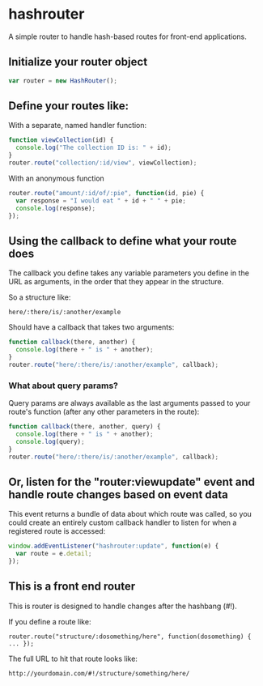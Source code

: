 # hashrouter

A simple router to handle hash-based routes for front-end applications.

## Initialize your router object

```javascript
var router = new HashRouter();
```

## Define your routes like:

With a separate, named handler function:

```javascript
function viewCollection(id) {
  console.log("The collection ID is: " + id);
}
router.route("collection/:id/view", viewCollection);
```

With an anonymous function 

```javascript
router.route("amount/:id/of/:pie", function(id, pie) {
  var response = "I would eat " + id + " " + pie;
  console.log(response);
});
```

## Using the callback to define what your route does

The callback you define takes any variable parameters you define in the URL as arguments, in the order that they appear in the structure. 

So a structure like:

`here/:there/is/:another/example`

Should have a callback that takes two arguments: 

```javascript
function callback(there, another) { 
  console.log(there + " is " + another); 
}
router.route("here/:there/is/:another/example", callback);
```

### What about query params?

Query params are always available as the last arguments passed to your route's function (after any other parameters in the route):

```javascript
function callback(there, another, query) { 
  console.log(there + " is " + another);
  console.log(query);
}
router.route("here/:there/is/:another/example", callback);
```

## Or, listen for the "router:viewupdate" event and handle route changes based on event data

This event returns a bundle of data about which route was called, so you could create an entirely custom callback handler to listen for when a registered route is accessed:

```javascript
window.addEventListener("hashrouter:update", function(e) {
  var route = e.detail;
});
```

## This is a front end router

This is router is designed to handle changes after the hashbang (#!).  

If you define a route like:

`router.route("structure/:dosomething/here", function(dosomething) { ... });`

The full URL to hit that route looks like:

`http://yourdomain.com/#!/structure/something/here/`
